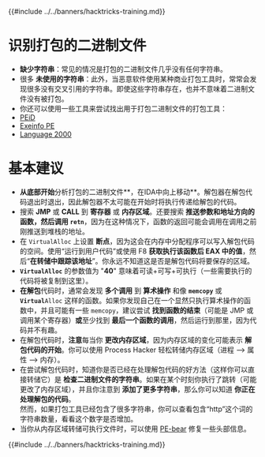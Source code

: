 {{#include ../../banners/hacktricks-training.md}}

# 识别打包的二进制文件

- **缺少字符串**：常见的情况是打包的二进制文件几乎没有任何字符串。
- 很多 **未使用的字符串**：此外，当恶意软件使用某种商业打包工具时，常常会发现很多没有交叉引用的字符串。即使这些字符串存在，也并不意味着二进制文件没有被打包。
- 你还可以使用一些工具来尝试找出用于打包二进制文件的打包工具：
- [PEiD](http://www.softpedia.com/get/Programming/Packers-Crypters-Protectors/PEiD-updated.shtml)
- [Exeinfo PE](http://www.softpedia.com/get/Programming/Packers-Crypters-Protectors/ExEinfo-PE.shtml)
- [Language 2000](http://farrokhi.net/language/)

# 基本建议

- **从底部开始**分析打包的二进制文件**，在IDA中向上移动**。解包器在解包代码退出时退出，因此解包器不太可能在开始时将执行传递给解包的代码。
- 搜索 **JMP** 或 **CALL** 到 **寄存器** 或 **内存区域**。还要搜索 **推送参数和地址方向的函数，然后调用 `retn`**，因为在这种情况下，函数的返回可能会调用在调用之前刚推送到堆栈的地址。
- 在 `VirtualAlloc` 上设置 **断点**，因为这会在内存中分配程序可以写入解包代码的空间。使用“运行到用户代码”或使用 F8 **获取执行该函数后 EAX 中的值**，然后“**在转储中跟踪该地址**”。你永远不知道这是否是解包代码将要保存的区域。
- **`VirtualAlloc`** 的参数值为 "**40**" 意味着可读+可写+可执行（一些需要执行的代码将被复制到这里）。
- **在解包**代码时，通常会发现 **多个调用** 到 **算术操作** 和像 **`memcopy`** 或 **`Virtual`**`Alloc` 这样的函数。如果你发现自己在一个显然只执行算术操作的函数中，并且可能有一些 `memcopy`，建议尝试 **找到函数的结束**（可能是 JMP 或调用某个寄存器）**或**至少找到 **最后一个函数的调用**，然后运行到那里，因为代码并不有趣。
- 在解包代码时，**注意**每当你 **更改内存区域**，因为内存区域的变化可能表示 **解包代码的开始**。你可以使用 Process Hacker 轻松转储内存区域（进程 --> 属性 --> 内存）。
- 在尝试解包代码时，知道你是否已经在处理解包代码的好方法（这样你可以直接转储它）是 **检查二进制文件的字符串**。如果在某个时刻你执行了跳转（可能更改了内存区域），并且你注意到 **添加了更多字符串**，那么你可以知道 **你正在处理解包的代码**。\
然而，如果打包工具已经包含了很多字符串，你可以查看包含“http”这个词的字符串数量，看看这个数字是否增加。
- 当你从内存区域转储可执行文件时，可以使用 [PE-bear](https://github.com/hasherezade/pe-bear-releases/releases) 修复一些头部信息。

{{#include ../../banners/hacktricks-training.md}}

